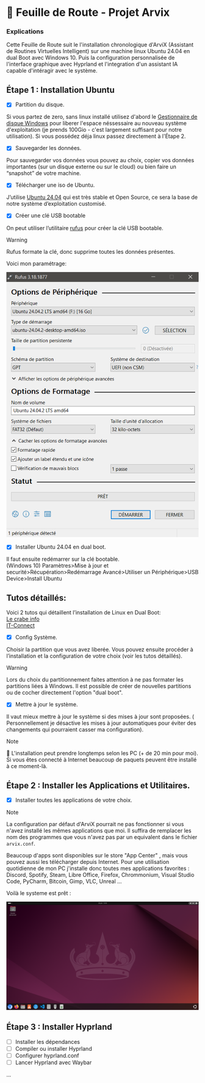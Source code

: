 # 📍 Feuille de Route - Projet Arvix

### Explications

Cette Feuille de Route suit le l'installation chronologique d'ArviX (Assistant de Routines Virtuelles Intelligent) sur une machine linux Ubuntu 24.04 en dual Boot avec Windows 10. Puis la configuration personnalisée de l'interface graphique avec Hyprland et l'integration d'un assistant IA capable d'intéragir avec le système. 

## Étape 1 : Installation Ubuntu

- [X] Partition du disque.

Si vous partez de zero, sans linux installé utilisez d'abord le [Gestionnaire de disque Windows](https://support.microsoft.com/fr-fr/windows/gestion-des-disques-dans-windows-ad88ba19-f0d3-0809-7889-830f63e94405) pour liberer l'espace néssessaire au nouveau système d'exploitation (je prends 100Gio - c'est largement suffisant pour notre utilisation). Si vous possédez déja linux passez directement à l'Étape 2.

- [X] Sauvegarder les données.

Pour sauvegarder vos données vous pouvez au choix, copier vos données importantes (sur un disque externe ou sur le cloud) ou bien faire un “snapshot” de votre machine.

- [x] Télécharger une iso de Ubuntu.
  
J’utilise [Ubuntu 24.04](https://releases.ubuntu.com/24.04.2/ubuntu-24.04.2-desktop-amd64.iso) qui est très stable et Open Source, ce sera la base de notre système d’exploitation customisé.

- [x] Créer une clé USB bootable
  
On peut utiliser l’utilitaire [rufus](https://rufus.ie/fr/) pour créer la clé USB bootable.

> [!WARNING]  
>Rufus formate la clé, donc supprime toutes les données présentes. 

Voici mon paramétrage:

<p align="center">  
  <img src="img/rufus.png">  
</p>

- [x] Installer Ubuntu 24.04 en dual boot.

Il faut ensuite redémarrer sur la clé bootable.  
(Windows 10)  Paramètres>Mise à jour et securité>Récupération>Redémarrage Avancé>Utiliser un Périphérique>USB Device>Install Ubuntu

## Tutos détaillés:

Voici 2 tutos qui détaillent l’installation de Linux en Dual Boot:  
[Le crabe info](https://lecrabeinfo.net/tutoriels/installer-ubuntu-24-04-lts-en-dual-boot-avec-windows/)  
[IT-Connect](https://www.it-connect.fr/tuto-dual-boot-windows-et-linux-ubuntu-installation-sur-pc/)

- [x] Config Système.
 
 Choisir la partition que vous avez liberée.
 Vous pouvez ensuite procéder à l’installation et la configuration de votre choix (voir les tutos détaillés).

> [!WARNING]  
> Lors du choix du partitionnement faites attention à ne pas formater les partitions liées à Windows. Il est possible de créer de nouvelles partitions ou de cocher directement l'option "dual boot".


- [x] Mettre à jour le système.
  
Il vaut mieux mettre à jour le système si des mises à jour sont proposées. ( Personnellement je désactive les mises à jour automatiques pour éviter des changements qui pourraient casser ma configuration).

> [!NOTE]  
> 🍿 L'installation peut prendre longtemps selon les PC (+ de 20 min pour moi). Si vous êtes connecté à Internet beaucoup de paquets peuvent être installé à ce moment-là.

## Étape 2 : Installer les Applications et Utilitaires.

- [x] Installer toutes les applications de votre choix.

> [!NOTE]  
> La configuration par défaut d'ArviX pourrait ne pas fonctionner si vous n'avez installé les mêmes applications que moi. Il suffira de remplacer les nom des programmes  que vous n'avez pas par un equivalent dans le fichier `arvix.conf`.

Beaucoup d'apps sont disponibles sur le store "App Center" , mais vous pouvez aussi les télécharger depuis Internet.
Pour une utilisation quotidienne de mon PC j'installe donc toutes mes applications favorites : Discord, Spotify, Steam, Libre Office, Firefox, Chrommonium, Visual Studio Code, PyCharm, Bitcoin, Gimp, VLC, Unreal ...

Voilà le systeme est prêt : 
<p align="center">  
  <img src="img/ubuntu_desktop.png">  
</p>

##  Étape 3 : Installer Hyprland  
- [ ] Installer les dépendances  
- [ ] Compiler ou installer Hyprland  
- [ ] Configurer hyprland.conf 
- [ ]  Lancer Hyprland avec Waybar

...

